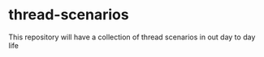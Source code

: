 # thread-scenarios
This repository will have a collection of thread scenarios in out day to day life
